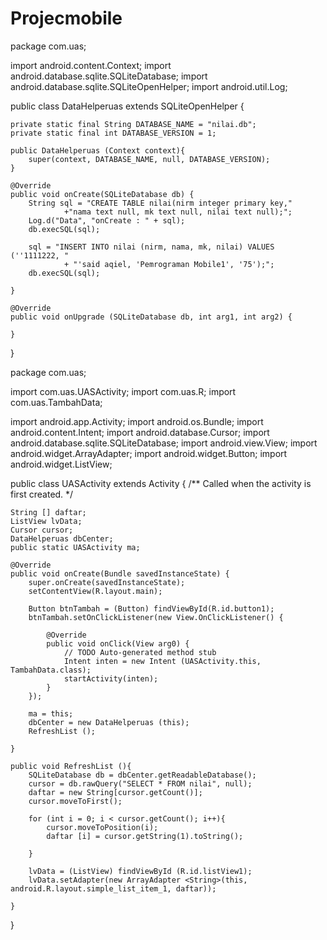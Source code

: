 # Projecmobile
package com.uas;

import android.content.Context;
import android.database.sqlite.SQLiteDatabase;
import android.database.sqlite.SQLiteOpenHelper;
import android.util.Log;

public class DataHelperuas extends SQLiteOpenHelper {
    
	private static final String DATABASE_NAME = "nilai.db";
	private static final int DATABASE_VERSION = 1;
	
	public DataHelperuas (Context context){
		super(context, DATABASE_NAME, null, DATABASE_VERSION);
	}
	
    @Override
    public void onCreate(SQLiteDatabase db) {
        String sql = "CREATE TABLE nilai(nirm integer primary key,"
        		+"nama text null, mk text null, nilai text null);";
        Log.d("Data", "onCreate : " + sql);
        db.execSQL(sql);
        
        sql = "INSERT INTO nilai (nirm, nama, mk, nilai) VALUES (''1111222, "
        		+ "'said aqiel, 'Pemrograman Mobile1', '75');";
        db.execSQL(sql);

    }
    
    @Override
    public void onUpgrade (SQLiteDatabase db, int arg1, int arg2) {
    	
    }
    
}


package com.uas;

import com.uas.UASActivity;
import com.uas.R;
import com.uas.TambahData;

import android.app.Activity;
import android.os.Bundle;
import android.content.Intent;
import android.database.Cursor;
import android.database.sqlite.SQLiteDatabase;
import android.view.View;
import android.widget.ArrayAdapter;
import android.widget.Button;
import android.widget.ListView;

public class UASActivity extends Activity {
    /** Called when the activity is first created. */
	
	String [] daftar;
	ListView lvData;
	Cursor cursor;
	DataHelperuas dbCenter;
	public static UASActivity ma;
	
    @Override
    public void onCreate(Bundle savedInstanceState) {
        super.onCreate(savedInstanceState);
        setContentView(R.layout.main);
        
        Button btnTambah = (Button) findViewById(R.id.button1);
        btnTambah.setOnClickListener(new View.OnClickListener() {
			
			@Override
			public void onClick(View arg0) {
				// TODO Auto-generated method stub
				Intent inten = new Intent (UASActivity.this, TambahData.class);
				startActivity(inten);
			}
		});
         
        ma = this;      
        dbCenter = new DataHelperuas (this);
        RefreshList ();
        
    }
    
    public void RefreshList (){
    	SQLiteDatabase db = dbCenter.getReadableDatabase();
    	cursor = db.rawQuery("SELECT * FROM nilai", null);
    	daftar = new String[cursor.getCount()];
    	cursor.moveToFirst();
    	
    	for (int i = 0; i < cursor.getCount(); i++){
    		cursor.moveToPosition(i);
    		daftar [i] = cursor.getString(1).toString();
    	
    	}
    	
    	lvData = (ListView) findViewById (R.id.listView1);
    	lvData.setAdapter(new ArrayAdapter <String>(this, android.R.layout.simple_list_item_1, daftar));
    	
    }
} 
